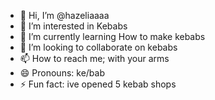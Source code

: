 - 👋 Hi, I’m @hazeliaaaa
- 👀 I’m interested in Kebabs
- 🌱 I’m currently learning How to make kebabs
- 💞️ I’m looking to collaborate on kebabs
- 📫 How to reach me; with your arms
- 😄 Pronouns: ke/bab
- ⚡ Fun fact: ive opened 5 kebab shops

<!---
hazeliaaaa/hazeliaaaa is a ✨ special ✨ repository because its `README.md` (this file) appears on your GitHub profile.
You can click the Preview link to take a look at your changes.
--->
